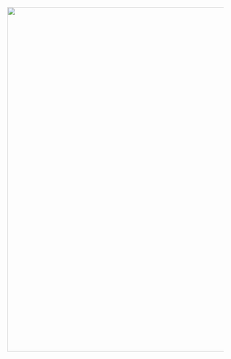 
<img width="800" src="https://raw.githubusercontent.com/eymel/eymel/master/gif/eymel.gif" alt=""/>
